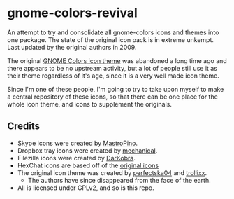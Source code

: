 # gnome-colors-revival

An attempt to try and consolidate all gnome-colors icons and themes into one package.
The state of the original icon pack is in extreme unkempt.
Last updated by the original authors in 2009.

The original [GNOME Colors icon theme](http://code.google.com/p/gnome-colors/)
was abandoned a long time ago and there appears to be no upstream activity,
but a lot of people still use it as their theme regardless of it's age, since
it is a very well made icon theme.

Since I'm one of these people, I'm going to try to take upon myself to make a
central repository of these icons, so that there can be one place for the whole
icon theme, and icons to supplement the originals.

## Credits
- Skype icons were created by [MastroPino](http://mastropino.deviantart.com/art/eSkype-204048506).
- Dropbox tray icons were created by [mechanical](http://gnome-look.org/content/show.php/Dropbox+Color+Status+Icons?content=132827).
- Filezilla icons were created by [DarKobra](http://darkobra.deviantart.com/art/FileZilla-Tango-Icon-103292389).
- HexChat icons are based off of the [original icons](https://github.com/hexchat/hexchat/blob/master/data/icons/hexchat.svg)
- The original icon theme was created by [perfectska04](https://code.google.com/u/perfectska04/) and [trollixx](https://code.google.com/u/trollixx/).
    - The authors have since disappeared from the face of the earth.
- All is licensed under GPLv2, and so is this repo.
